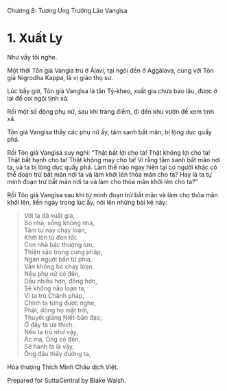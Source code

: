  

Chương 8: Tương Ưng Trưởng Lão Vangìsa

# 1\. Xuất Ly

Như vầy tôi nghe.

Một thời Tôn giả Vangìa trú ở Āḷavi, tại ngôi đền ở Aggālava, cùng với Tôn giả Nigrodha Kappa, là vị giáo thọ sư.

Lúc bấy giờ, Tôn giả Vangìsa là tân Tỷ-kheo, xuất gia chưa bao lâu, được ở lại để coi ngôi tịnh xá.

Rồi một số đông phụ nữ, sau khi trang điểm, đi đến khu vườn để xem tịnh xá.

Tôn giả Vangìsa thấy các phụ nữ ấy, tâm sanh bất mãn, bị lòng dục quấy phá.

Rồi Tôn giả Vangìsa suy nghĩ: “Thật bất lợi cho ta! Thật không lợi cho ta! Thật bất hạnh cho ta! Thật không may cho ta! Vì rằng tâm sanh bất mãn nơi ta, và ta bị lòng dục quấy phá. Làm thế nào ngay hiện tại có người khác có thể đoạn trừ bất mãn nơi ta và làm khởi lên thỏa mãn cho ta? Hay là ta tự mình đoạn trừ bất mãn nơi ta và làm cho thỏa mãn khởi lên cho ta?”

Rồi Tôn giả Vangìsa sau khi tự mình đoạn trừ bất mãn và làm cho thỏa mãn khởi lên, liền ngay trong lúc ấy, nói lên những bài kệ này:

> Với ta đã xuất gia,  
> Bỏ nhà, sống không nhà,  
> Tâm tư nay chạy loạn,  
> Khởi lên từ đen tối.  
> Con nhà bậc thượng lưu,  
> Thiện xảo trong cung pháp,  
> Ngàn người bắn tứ phía,  
> Vẫn không bỏ chạy loạn.  
> Nếu phụ nữ có đến,  
> Dầu nhiều hơn, đông hơn,  
> Sẽ không não loạn ta,  
> Vì ta trú Chánh pháp,  
> Chính ta từng được nghe,  
> Phật, dòng họ mặt trời,  
> Thuyết giảng Niết-bàn đạo,  
> Ở đây ta ưa thích.  
> Nếu ta trú như vậy,  
> Ác ma, Ông có đến,  
> Sở hành ta là vậy,  
> Ông đâu thấy đường ta,

Hòa thượng Thích Minh Châu dịch Việt.

Prepared for SuttaCentral by Blake Walsh.